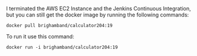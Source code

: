 I terminated the AWS EC2 Instance and the Jenkins Continuous Integration, but you can still get the docker image by running the following commands:

`docker pull brighamband/calculator204:19`

To run it use this command:

`docker run -i brighamband/calculator204:19`
